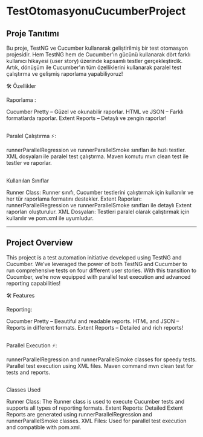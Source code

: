 # TestOtomasyonuCucumberProject

## Proje Tanıtımı 
Bu proje, TestNG ve Cucumber kullanarak geliştirilmiş bir test otomasyon projesidir. Hem TestNG hem de Cucumber'ın gücünü kullanarak dört farklı kullanıcı hikayesi (user story) üzerinde kapsamlı testler gerçekleştirdik. Artık, dönüşüm ile Cucumber'ın tüm özelliklerini kullanarak paralel test çalıştırma ve gelişmiş raporlama yapabiliyoruz!

🛠️ Özellikler

Raporlama :

Cucumber Pretty – Güzel ve okunabilir raporlar.
HTML ve JSON – Farklı formatlarda raporlar.
Extent Reports – Detaylı ve zengin raporlar!
##
Paralel Çalıştırma ⚡:

runnerParallelRegression ve runnerParallelSmoke sınıfları ile hızlı testler.
XML dosyaları ile paralel test çalıştırma.
Maven komutu mvn clean test ile testler ve raporlar.
##
Kullanılan Sınıflar

Runner Class: Runner sınıfı, Cucumber testlerini çalıştırmak için kullanılır ve her tür raporlama formatını destekler.
Extent Raporları: runnerParallelRegression ve runnerParallelSmoke sınıfları ile detaylı Extent raporları oluşturulur.
XML Dosyaları: Testleri paralel olarak çalıştırmak için kullanılır ve pom.xml ile uyumludur.

------------------------------------------------------------------------------------------------------------------------------

## Project Overview 
 This project is a test automation initiative developed using TestNG and Cucumber. We’ve leveraged the power of both TestNG and Cucumber to run comprehensive tests on four different user stories.
 With this transition to Cucumber, we’re now equipped with parallel test execution and advanced reporting capabilities!

🛠️ Features

Reporting:

Cucumber Pretty – Beautiful and readable reports.
HTML and JSON – Reports in different formats.
Extent Reports – Detailed and rich reports!
##
Parallel Execution ⚡:

runnerParallelRegression and runnerParallelSmoke classes for speedy tests.
Parallel test execution using XML files.
Maven command mvn clean test for tests and reports.
##
Classes Used

Runner Class: The Runner class is used to execute Cucumber tests and supports all types of reporting formats.
Extent Reports: Detailed Extent Reports are generated using runnerParallelRegression and runnerParallelSmoke classes.
XML Files: Used for parallel test execution and compatible with pom.xml.
